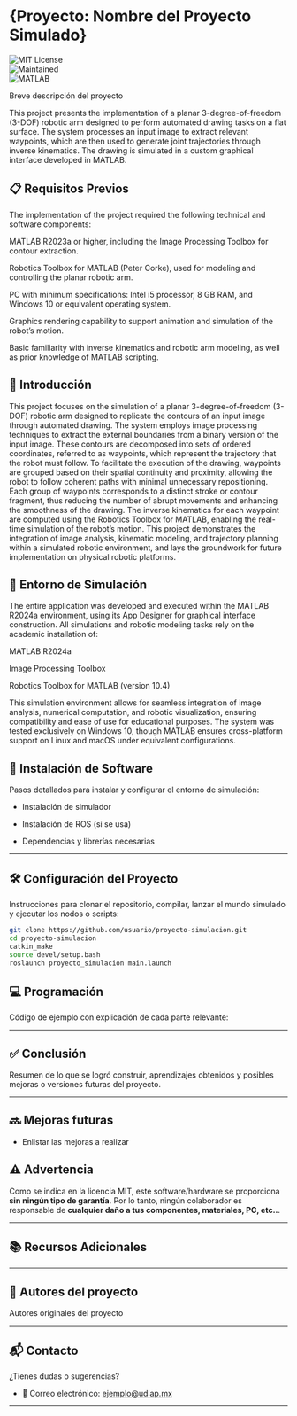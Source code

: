 # {Proyecto: Nombre del Proyecto Simulado}  
![MIT License](https://img.shields.io/badge/License-MIT-yellow?style=for-the-badge)  
![Maintained](https://img.shields.io/badge/status-maintained-brightgreen?style=for-the-badge)  
![MATLAB](https://img.shields.io/badge/MATLAB-0076A8?style=for-the-badge&logo=mathworks&logoColor=white)  

Breve descripción del proyecto

This project presents the implementation of a planar 3-degree-of-freedom (3-DOF) robotic arm designed to perform automated drawing tasks on a flat surface. The system processes an input image to extract relevant waypoints, which are then used to generate joint trajectories through inverse kinematics. The drawing is simulated in a custom graphical interface developed in MATLAB.

## 📋 Requisitos Previos

The implementation of the project required the following technical and software components: 

MATLAB R2023a or higher, including the Image Processing Toolbox for contour extraction. 

Robotics Toolbox for MATLAB (Peter Corke), used for modeling and controlling the planar robotic arm. 

PC with minimum specifications: Intel i5 processor, 8 GB RAM, and Windows 10 or equivalent operating system. 

Graphics rendering capability to support animation and simulation of the robot’s motion. 

Basic familiarity with inverse kinematics and robotic arm modeling, as well as prior knowledge of MATLAB scripting. 

## 📖 Introducción

This project focuses on the simulation of a planar 3-degree-of-freedom (3-DOF) robotic arm designed to replicate the contours of an input image through automated drawing. The system employs image processing techniques to extract the external boundaries from a binary version of the input image. These contours are decomposed into sets of ordered coordinates, referred to as waypoints, which represent the trajectory that the robot must follow. To facilitate the execution of the drawing, waypoints are grouped based on their spatial continuity and proximity, allowing the robot to follow coherent paths with minimal unnecessary repositioning. Each group of waypoints corresponds to a distinct stroke or contour fragment, thus reducing the number of abrupt movements and enhancing the smoothness of the drawing. The inverse kinematics for each waypoint are computed using the Robotics Toolbox for MATLAB, enabling the real-time simulation of the robot’s motion. This project demonstrates the integration of image analysis, kinematic modeling, and trajectory planning within a simulated robotic environment, and lays the groundwork for future implementation on physical robotic platforms. 

## 🔧 Entorno de Simulación

The entire application was developed and executed within the MATLAB R2024a environment, using its App Designer for graphical interface construction. All simulations and robotic modeling tasks rely on the academic installation of: 

MATLAB R2024a 

Image Processing Toolbox 

Robotics Toolbox for MATLAB (version 10.4) 

This simulation environment allows for seamless integration of image analysis, numerical computation, and robotic visualization, ensuring compatibility and ease of use for educational purposes. The system was tested exclusively on Windows 10, though MATLAB ensures cross-platform support on Linux and macOS under equivalent configurations. 

## 💾 Instalación de Software

Pasos detallados para instalar y configurar el entorno de simulación:

- Instalación de simulador

- Instalación de ROS (si se usa)

- Dependencias y librerías necesarias

---

## 🛠️ Configuración del Proyecto

Instrucciones para clonar el repositorio, compilar, lanzar el mundo simulado y ejecutar los nodos o scripts:

```bash
git clone https://github.com/usuario/proyecto-simulacion.git
cd proyecto-simulacion
catkin_make
source devel/setup.bash
roslaunch proyecto_simulacion main.launch
```

## 💻 Programación

Código de ejemplo con explicación de cada parte relevante:

---

## ✅ Conclusión

Resumen de lo que se logró construir, aprendizajes obtenidos y posibles mejoras o versiones futuras del proyecto.

---

## 🔜 Mejoras futuras

- Enlistar las mejoras a realizar

## ⚠️ Advertencia

Como se indica en la licencia MIT, este software/hardware se proporciona **sin ningún tipo de garantía**. Por lo tanto, ningún colaborador es responsable de **cualquier daño a tus componentes, materiales, PC, etc..**.

---

## 📚 Recursos Adicionales

---

## 👥 Autores del proyecto

Autores originales del proyecto

---

## 📬 Contacto

¿Tienes dudas o sugerencias?

- 📧 Correo electrónico: ejemplo@udlap.mx

---

